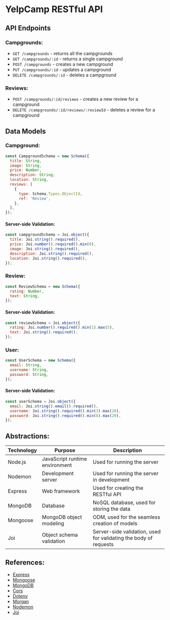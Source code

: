 # YelpCamp RESTful API

## API Endpoints

### Campgrounds:

- `GET /campgrounds` - returns all the campgrounds
- `GET /campgrounds/:id` - returns a single campground
- `POST /campgrounds` - creates a new campground
- `PUT /campgrounds/:id` - updates a campground
- `DELETE /campgrounds/:id` - deletes a campground

### Reviews:

- `POST /campgrounds/:id/reviews` - creates a new review for a campground
- `DELETE /campgrounds/:id/reviews/:reviewId` - deletes a review for a campground

## Data Models

### Campground:

```js
const CampgroundSchema = new Schema({
  title: String,
  image: String,
  price: Number,
  description: String,
  location: String,
  reviews: [
    {
      type: Schema.Types.ObjectId,
      ref: 'Review',
    },
  ],
});
```

#### Server-side Validation:

```js
const campgroundSchema = Joi.object({
  title: Joi.string().required(),
  price: Joi.number().required().min(0),
  image: Joi.string().required(),
  description: Joi.string().required(),
  location: Joi.string().required(),
});
```

### Review:

```js
const ReviewSchema = new Schema({
  rating: Number,
  text: String,
});
```

#### Server-side Validation:

```js
const reviewSchema = Joi.object({
  rating: Joi.number().required().min(1).max(5),
  text: Joi.string().required(),
});
```

### User:

```js
const UserSchema = new Schema({
  email: String,
  username: String,
  password: String,
});
```

#### Server-side Validation:

```js
const userSchema = Joi.object({
  email: Joi.string().email().required(),
  username: Joi.string().required().min(3).max(20),
  password: Joi.string().required().min(8).max(20),
});
```

## Abstractions:

| Technology | Purpose                        | Description                                                      |
| ---------- | ------------------------------ | ---------------------------------------------------------------- |
| Node.js    | JavaScript runtime environment | Used for running the server                                      |
| Nodemon    | Development server             | Used for running the server in development                       |
| Express    | Web framework                  | Used for creating the RESTful API                                |
| MongoDB    | Database                       | NoSQL database, used for storing the data                        |
| Mongoose   | MongoDB object modeling        | ODM, used for the seamless creation of models                    |
| Joi        | Object schema validation       | Server-side validation, used for validating the body of requests |

## References:

- [Express](http://expressjs.com/)
- [Mongoose](https://mongoosejs.com/)
- [MongoDB](https://www.mongodb.com/)
- [Cors](https://www.npmjs.com/package/cors)
- [Dotenv](https://www.npmjs.com/package/dotenv)
- [Morgan](https://www.npmjs.com/package/morgan)
- [Nodemon](https://www.npmjs.com/package/nodemon)
- [Joi](https://www.npmjs.com/package/joi)
